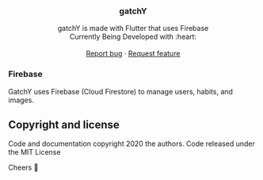 <p align="center">
<!--   <a>
    <img src= alt="Logo" width=72 height=72>
  </a> -->

  <h3 align="center">gatchY</h3>

  <p align="center">
    gatchY is made with Flutter that uses Firebase
    <br>
    Currently Being Developed with :heart:
    <br>
    <br>
    <a href="https://github.com/bri-shin/gatchy_work/issues/new">Report bug</a>
    ·
    <a href="https://github.com/bri-shin/gatchy_work/issues/new">Request feature</a>
  </p>
</p>


### Firebase

GatchY uses Firebase (Cloud Firestore) to manage users, habits, and images.

## Copyright and license

Code and documentation copyright 2020 the authors. Code released under the MIT License

Cheers :metal:
